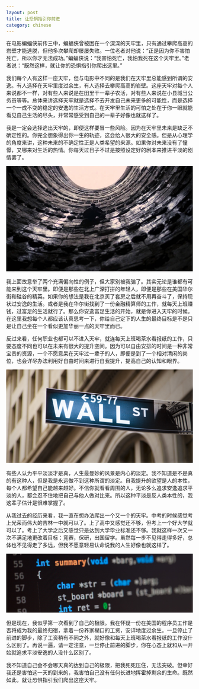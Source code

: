 ```yaml
---
layout: post
title: 让恐惧指引你前进
category: chinese
---
```


在电影蝙蝠侠前传三中，蝙蝠侠曾被困在一个深深的天牢里，只有通过攀爬高高的岩壁才能逃脱，但他多次攀爬却屡屡失败。一位老者对他说：“正是因为你不害怕死亡，所以你才无法成功。”蝙蝠侠说：“我害怕死亡，我怕我死在这个天牢里。”老者说：“既然这样，就让你的恐惧指引你爬出这里。”

我们每个人有这样一座天牢，但与电影中不同的是我们在天牢里总能感到所谓的安逸。有人选择在天牢里度过余生，有人选择去攀爬高高的岩壁。这座天牢对每个人来说都不一样，对有些人来说是在田里干一辈子农活，对有些人来说在小县城当公务员等等。总体来讲选择天牢就是选择不去开发自己未来更多的可能性，而是选择一个一成不变的稳定的安逸的生活方式。在天牢里生活的可怕之处在于你一眼就能看见自己生活的尽头，并常常感受到自己的一辈子好像也就这样了。

我是一定会选择逃出天牢的，即便这样要冒一些风险。因为在天牢里未来是缺乏不确定性的。你完全想象得出你一生的轨迹，这会给人很大的安全感。但是从心理学的角度来讲，这种未来的不确定性正是人类希望的来源。如果你对未来没有了憧憬，又哪来对生活的热情。你每天过日子不过是按照设定好的剧本来推进平淡的剧情罢了。

<div class="row">
<div class="col-lg-12">
      <div class="thumbnail">
          <img src="/img/fear1.jpg">
      </div>
</div>
</div>

我上面故意举了两个充满偏向性的例子，但大家别被我骗了。其实无论是谁都有可能来到这个天牢里。即便是那些在北上广深打拼的年轻人，即便是那些在美国华尔街和硅谷的精英。如果你的想法是我在北京买了套房之后就不用再奋斗了，保持现状过安逸的生活。或者是我在华尔街找到了一份金融精算师的工作，就每天上班赚钱，过富足的生活就行了。那么你安逸富足生活的开始，就是你进入天牢的时候。在这里我想每个人都应该认真思考一下，你给自己定下的人生的最终目标是不是只是让自己坐在一个看似更加华丽一点的天牢里而已。

反过来看，任何职业也都可以不进入天牢，就连每天上班喝茶水看报纸的工作，只要态度不同也可以在未来有很大的提升空间。因为可以自由安排的时间是一种非常宝贵的资源，一个不愿意呆在天牢过一辈子的人，即便是到了一个相对清闲的岗位，也会详尽办法利用好自由时间来进行自我提升，提高自己的认知和眼界。

<div class="row">
<div class="col-lg-12">
      <div class="thumbnail">
          <img src="/img/fear2.jpg">
      </div>
</div>
</div>

有些人认为平平淡淡才是真，人生最曼妙的风景是内心的淡定。我不知道是不是真的有这种人，但是我是永远做不到这种所谓的淡定。自我提升的欲望是人的本性，每个人都希望自己能越来越好。不信你就看看周围的人，无论多么追求安逸追求平淡的人，都会忍不住地把自己与他人做对比来。所以这种平淡是反人类本性的，我这辈子估计是很难掌握了。

从我过去的经历来看，我一直在想办法爬出一个又一个的天牢。中考的时候感觉考上光荣而伟大的吉林一中就可以了。上了高中又感觉还不够，但考上一个好大学就可以了。考上了大学之后又感觉只是达到大学毕业标准还不够。我就这样一次又一次不满足地更改着目标：竞赛，保研，出国留学。虽然每一步不见得走得多好，总体也不见得走了多远，但我不愿意轻易认命说我的人生好像也就这样了。

<div class="row">
<div class="col-lg-12">
      <div class="thumbnail">
          <img src="/img/fear3.jpg">
      </div>
</div>
</div>

但是现在，我似乎第一次看到了自己的极限。我在怀疑一份在美国的程序员工作是否将成为我的最终归宿，拿着一份养家糊口的工资，安详地度过余生。一旦停止了前进的脚步，除了工资稍有不同之外，就好像和每天上班喝茶水看报纸的工作没什么区别了。再说一遍，请一定注意，一旦停止前进的脚步，你在心态上就和从一开始就追求平淡安逸的人没什么区别了。

我不知道自己会不会哪天真的达到自己的极限，把我死死压住，无法突破。但幸好我还是害怕这一天的到来的，我害怕自己没有任何长进地挥霍掉剩余的生命。既然如此，就让恐惧指引我们爬出这座天牢。

